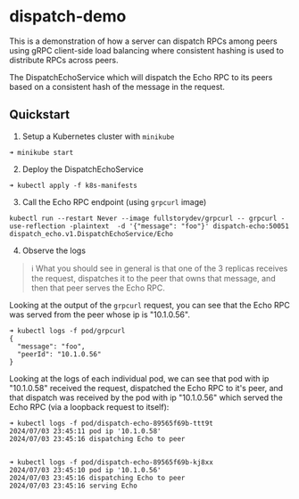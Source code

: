 # dispatch-demo
This is a demonstration of how a server can dispatch RPCs among peers using gRPC client-side load balancing where
consistent hashing is used to distribute RPCs across peers.

The DispatchEchoService which will dispatch the Echo RPC to its peers based on a consistent hash of the message in the request.

## Quickstart
1. Setup a Kubernetes cluster with `minikube`
```console
➜ minikube start
```

2. Deploy the DispatchEchoService
```console
➜ kubectl apply -f k8s-manifests
```

3. Call the Echo RPC endpoint (using `grpcurl` image)
```console
kubectl run --restart Never --image fullstorydev/grpcurl -- grpcurl -use-reflection -plaintext  -d '{"message": "foo"}' dispatch-echo:50051 dispatch_echo.v1.DispatchEchoService/Echo
```

4. Observe the logs
> ℹ️ What you should see in general is that one of the 3 replicas receives the request, dispatches it to the peer that owns that message, and then that peer serves the Echo RPC.

Looking at the output of the `grpcurl` request, you can see that the Echo RPC was served from the peer whose ip is "10.1.0.56".

```console
➜ kubectl logs -f pod/grpcurl
{
  "message": "foo",
  "peerId": "10.1.0.56"
}
```

Looking at the logs of each individual pod, we can see that pod with ip "10.1.0.58" received the request, dispatched the Echo RPC to it's peer, and that dispatch was received by the pod with ip "10.1.0.56" which served the Echo RPC (via a loopback request to itself):

```console
➜ kubectl logs -f pod/dispatch-echo-89565f69b-ttt9t
2024/07/03 23:45:11 pod ip '10.1.0.58'
2024/07/03 23:45:16 dispatching Echo to peer


➜ kubectl logs -f pod/dispatch-echo-89565f69b-kj8xx
2024/07/03 23:45:10 pod ip '10.1.0.56'
2024/07/03 23:45:16 dispatching Echo to peer
2024/07/03 23:45:16 serving Echo
```
